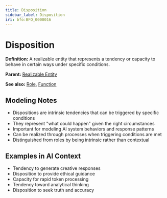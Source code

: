 ```yaml
---
title: Disposition
sidebar_label: Disposition
iri: bfo:BFO_0000016
---
```


# Disposition

**Definition:** A realizable entity that represents a tendency or capacity to behave in certain ways under specific conditions.

**Parent:** [Realizable Entity](/bfo/continuant/realizable-entity)

**See also:** [Role](/bfo/continuant/Role), [Function](/bfo/continuant/Function)

## Modeling Notes

- Dispositions are intrinsic tendencies that can be triggered by specific conditions
- They represent "what could happen" given the right circumstances
- Important for modeling AI system behaviors and response patterns
- Can be realized through processes when triggering conditions are met
- Distinguished from roles by being intrinsic rather than contextual

## Examples in AI Context

- Tendency to generate creative responses
- Disposition to provide ethical guidance
- Capacity for rapid token processing
- Tendency toward analytical thinking
- Disposition to seek truth and accuracy
